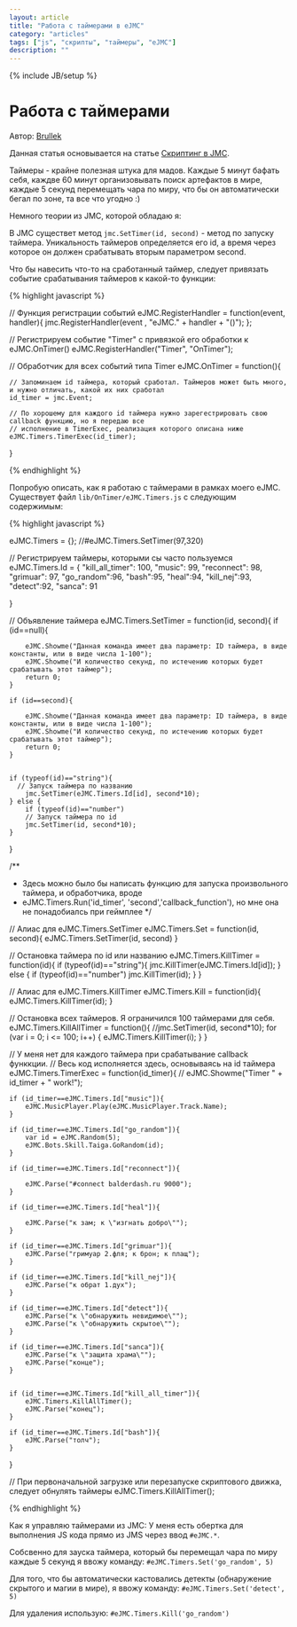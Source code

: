 ```yaml
---
layout: article
title: "Работа с таймерами в eJMC"
category: "articles"
tags: ["js", "скрипты", "таймеры", "eJMC"]
description: ""
---
```

{% include JB/setup %}

# Работа с таймерами

Автор: [Brullek](https://github.com/brullek)

Данная статья основывается на статье [Скриптинг в JMC](https://nerevar.github.io/jmc/articles/jmc-scripts/).

Таймеры - крайне полезная штука для мадов. Каждые 5 минут бафать себя, каждве 60 минут организовывать поиск
артефактов в мире, каждые 5 секунд перемещать чара по миру, что бы он автоматически бегал по зоне, та все что угодно :)

Немного теории из JMC, которой обладаю я:

В JMC существет метод `jmc.SetTimer(id, second)` - метод по запуску таймера. Уникальность таймеров определяется его id,
а время через которое он должен срабатывать вторым параметром second.

Что бы навесить что-то на сработанный таймер, следует привязать событие срабатывания таймеров к какой-то функции:

{% highlight javascript %}

// Функция регистрации событий
eJMC.RegisterHandler = function(event, handler){
	jmc.RegisterHandler(event , "eJMC." + handler + "()");
};

// Регистрируем событие "Timer" с привязкой его обработки к eJMC.OnTimer()
eJMC.RegisterHandler("Timer",		"OnTimer");

// Обработчик для всех событий типа Timer
eJMC.OnTimer = function(){
	
	// Запоминаем id таймера, который сработал. Таймеров может быть много, и нужно отличать, какой их них сработал
	id_timer = jmc.Event;
	
	// По хорошему для каждого id таймера нужно зарегестрировать свою callback функцию, но я передаю все
	// исполнение в TimerExec, реализация которого описана ниже
	eJMC.Timers.TimerExec(id_timer);
	
}

{% endhighlight %}


Попробую описать, как я работаю с таймерами в рамках моего eJMC.
Существует файл `lib/OnTimer/eJMC.Timers.js` с следующим содержимым:

{% highlight javascript %}


eJMC.Timers = {};
//#eJMC.Timers.SetTimer(97,320)

// Регистрируем таймеры, которыми сы часто пользуемся
eJMC.Timers.Id = {
		"kill_all_timer": 100,
		"music": 99,
		"reconnect": 98,
		"grimuar": 97,
		"go_random":96,
		"bash":95,
		"heal":94,
		"kill_nej":93,
		"detect":92,
		"sanca": 91
		
}

// Объявление таймера
eJMC.Timers.SetTimer = function(id, second){
	if (id==null){
		
		eJMC.Showme("Данная команда имеет два параметр: ID таймера, в виде константы, или в виде числа 1-100");
		eJMC.Showme("И количество секунд, по истечению которых будет срабатывать этот таймер");
		return 0;
	}
	
	if (id==second){
		
		eJMC.Showme("Данная команда имеет два параметр: ID таймера, в виде константы, или в виде числа 1-100");
		eJMC.Showme("И количество секунд, по истечению которых будет срабатывать этот таймер");
		return 0;
	}


	if (typeof(id)=="string"){
	  // Запуск таймера по названию
		jmc.SetTimer(eJMC.Timers.Id[id], second*10);
	} else {
		if (typeof(id)=="number")
		// Запуск таймера по id
		jmc.SetTimer(id, second*10);
	}

}

/**
 * Здесь можно было бы написать функцию для запуска произвольного таймера, и обработчика, вроде
 * eJMC.Timers.Run('id_timer', 'second','callback_function'), но мне она не понадобиалсь при геймплее
 */

// Алиас для eJMC.Timers.SetTimer
eJMC.Timers.Set = function(id, second){
	eJMC.Timers.SetTimer(id, second)
}

// Остановка таймера по id или названию
eJMC.Timers.KillTimer = function(id){
	if (typeof(id)=="string"){
		jmc.KillTimer(eJMC.Timers.Id[id]);
	} else {
		if (typeof(id)=="number")
		jmc.KillTimer(id);
	}
}

// Алиас для eJMC.Timers.KillTimer
eJMC.Timers.Kill = function(id){
	eJMC.Timers.KillTimer(id);
}

// Остановка всех таймеров. Я ограничился 100 таймерами для себя.
eJMC.Timers.KillAllTimer = function(){
	//jmc.SetTimer(id, second*10);
	for (var i = 0; i <= 100; i++) {
		eJMC.Timers.KillTimer(i);
	}
}

// У меня нет для каждого таймера при срабатывание callback функкции.
// Весь код исполняется здесь, основываясь на id таймера
eJMC.Timers.TimerExec = function(id_timer){
//	eJMC.Showme("Timer " + id_timer + " work!");
	
	if (id_timer==eJMC.Timers.Id["music"]){
		eJMC.MusicPlayer.Play(eJMC.MusicPlayer.Track.Name);
	}
	
	if (id_timer==eJMC.Timers.Id["go_random"]){
		var id = eJMC.Random(5);
		eJMC.Bots.Skill.Taiga.GoRandom(id);
	}
	
	if (id_timer==eJMC.Timers.Id["reconnect"]){
		
		eJMC.Parse("#connect balderdash.ru 9000");
	}
	
	if (id_timer==eJMC.Timers.Id["heal"]){
		
		eJMC.Parse("к зам; к \"изгнать добро\"");
	}
	
	if (id_timer==eJMC.Timers.Id["grimuar"]){
		eJMC.Parse("гримуар 2.фля; к брон; к плащ");
	}
	
	if (id_timer==eJMC.Timers.Id["kill_nej"]){
		eJMC.Parse("к обрат 1.дух");
	}
	
	if (id_timer==eJMC.Timers.Id["detect"]){
		eJMC.Parse("к \"обнаружить невидимое\"");
		eJMC.Parse("к \"обнаружить скрытое\"");
	}
	
	if (id_timer==eJMC.Timers.Id["sanca"]){
		eJMC.Parse("к \"защита храма\"");
		eJMC.Parse("конце");
	}
	
	
	if (id_timer==eJMC.Timers.Id["kill_all_timer"]){
		eJMC.Timers.KillAllTimer();
		eJMC.Parse("конец");
	}
	
	if (id_timer==eJMC.Timers.Id["bash"]){
		eJMC.Parse("толч");
	}
	
	
}

// При первоначальной загрузке или перезапуске скриптового движка, следует обнулять таймеры
eJMC.Timers.KillAllTimer();

{% endhighlight %}

Как я управляю таймерами из JMC:
У меня есть обертка для выполнения JS кода прямо из JMS через ввод `#eJMC.*`.

Собсвенно для зауска таймера, который бы перемещал чара по миру каждые 5 секунд я ввожу команду: 
`#eJMC.Timers.Set('go_random', 5)`

Для того, что бы автоматически кастовались детекты (обнаружение скрытого и магии в мире), я ввожу команду:
`#eJMC.Timers.Set('detect', 5)`

Для удаления использую:
`#eJMC.Timers.Kill('go_random')` 
